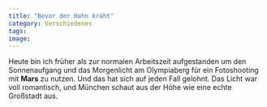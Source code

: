 ```yaml
---
title: "Bevor der Hahn kräht"
category: Verschiedenes
tags: 
image: 
---
```


Heute bin ich früher als zur normalen Arbeitszeit aufgestanden um den Sonnenaufgang und das Morgenlicht am Olympiaberg für ein Fotoshooting mit **Mars** zu nutzen. Und das hat sich auf jeden Fall gelohnt. Das Licht war voll romantisch, und München schaut aus der Höhe wie eine echte Großstadt aus.